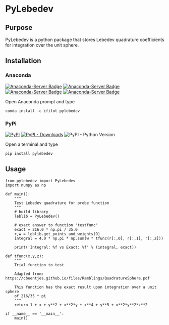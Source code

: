# PyLebedev

## Purpose

PyLebedev is a python package that stores Lebedev quadrature coefficients for integration over the unit sphere.

## Installation

### Anaconda

[![Anaconda-Server Badge](https://anaconda.org/ifilot/pylebedev/badges/version.svg)](https://anaconda.org/ifilot/pylebedev)
[![Anaconda-Server Badge](https://anaconda.org/ifilot/pylebedev/badges/platforms.svg)](https://anaconda.org/ifilot/pylebedev)
[![Anaconda-Server Badge](https://anaconda.org/ifilot/pylebedev/badges/downloads.svg)](https://anaconda.org/ifilot/pylebedev)
[![Anaconda-Server Badge](https://anaconda.org/ifilot/pylebedev/badges/installer/conda.svg)](https://conda.anaconda.org/ifilot)

Open Anaconda prompt and type

```
conda install -c ifilot pylebedev
```

### PyPi

[![PyPI](https://img.shields.io/pypi/v/pylebedev?color=green&style=flat-square)](https://pypi.org/project/pylebedev/)
[![PyPI - Downloads](https://img.shields.io/pypi/dm/pypi?style=flat-square)](https://pypi.org/project/pylebedev/)
![PyPI - Python Version](https://img.shields.io/pypi/pyversions/pylebedev?style=flat-square)


Open a terminal and type

```
pip install pylebedev
```

## Usage

```
from pylebedev import PyLebedev
import numpy as np

def main():
    """
    Test Lebedev quadrature for probe function
    """
    # build library
    leblib = PyLebedev()
    
    # exact answer to function "testfunc"
    exact = 216.0 * np.pi / 35.0
    r,w = leblib.get_points_and_weights(9)
    integral = 4.0 * np.pi * np.sum(w * tfunc(r[:,0], r[:,1], r[:,2]))
    
    print('Integral: %f vs Exact: %f' % (integral, exact))

def tfunc(x,y,z):
    """
    Trial function to test
    
    Adapted from: https://cbeentjes.github.io/files/Ramblings/QuadratureSphere.pdf
    
    This function has the exact result upon integration over a unit sphere
    of 216/35 * pi
    """
    return 1 + x + y**2 + x**2*y + x**4 + y**5 + x**2*y**2*z**2

if __name__ == '__main__':
    main()
```
